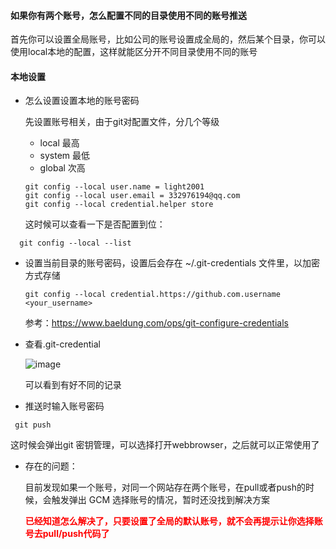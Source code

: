#### 如果你有两个账号，怎么配置不同的目录使用不同的账号推送


  首先你可以设置全局账号，比如公司的账号设置成全局的，然后某个目录，你可以使用local本地的配置，这样就能区分开不同目录使用不同的账号


#### 本地设置
- 怎么设置设置本地的账号密码

  先设置账号相关，由于git对配置文件，分几个等级
  - local 最高
  - system 最低
  - global 次高
    
  ~~~
  git config --local user.name = light2001
  git config --local user.email = 332976194@qq.com
  git config --local credential.helper store
  ~~~
  
  这时候可以查看一下是否配置到位：
~~~
  git config --local --list
~~~

- 设置当前目录的账号密码，设置后会存在 ~/.git-credentials 文件里，以加密方式存储
  ~~~
  git config --local credential.https://github.com.username <your_username>
  ~~~

  参考：https://www.baeldung.com/ops/git-configure-credentials

- 查看.git-credential

    ![image](https://github.com/light2001/MyDocs/assets/3821091/aafa77e7-1eee-47c2-bdd4-0b590eb73629)
    
    可以看到有好不同的记录

- 推送时输入账号密码
~~~
 git push 
~~~

  这时候会弹出git 密钥管理，可以选择打开webbrowser，之后就可以正常使用了 




- 存在的问题：

   目前发现如果一个账号，对同一个网站存在两个账号，在pull或者push的时候，会触发弹出 GCM 选择账号的情况，暂时还没找到解决方案

   <font color=red><b>已经知道怎么解决了，只要设置了全局的默认账号，就不会再提示让你选择账号去pull/push代码了</b></font>

